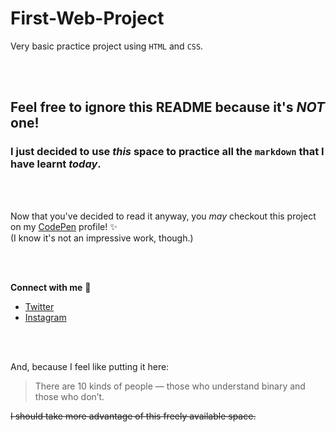 # First-Web-Project
Very basic practice project using `HTML` and `CSS`. 

<br>
<br>

## Feel free to ignore this README because it's *NOT* one!
### I just decided to use *this* space to practice all the `markdown` that I have learnt _today_.

<br>
<br>

Now that you've decided to read it anyway, you *may* checkout this project on my [CodePen](https://codepen.io/orbitze/pen/MWaNwGm) profile! :sparkles:
<br>
(I know it's not an impressive work, though.)

<br>
<br>


**Connect with me** :rocket:
* [Twitter](https://twitter.com/_orbitze)
* [Instagram](https://instagram.com/meghaaae)
 
 <br>
 <br>
 
 And, because I feel like putting it here:
 
 > There are 10 kinds of people — 
 > those who understand binary and those who don’t.


~~I should take more advantage of this freely available space.~~
